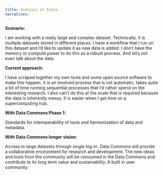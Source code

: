 ```yaml
---
title: Analysis at Scale
narratives:
---
```


**Scenario:**

I am working with a really large and complex dataset. Technically, it
is multiple datasets stored in different places. I have a workflow
that I run on this dataset and I’d like to update it as new data is
added. I don’t have the memory or compute power to do this as a robust
process. And let’s not even talk about the data.

**Current approach:**

I have scraped together my own tools and some open source software to
make this happen. It is an involved process that is not automatic,
takes quite a bit of time running sequential processes that I’d rather
spend on the interesting research. I also can’t do this at the scale
that is required because the data is inherently messy. It is easier
when I get time on a supercomputing hub.

**With Data Commons Phase 1:**

Standards for interoperability of tools and harmonization of data and
metadata.

**With Data Commons longer vision:**

Access to large datasets through single log-in. Data Commons will
provide a collaborative environment for research and development. The
new ideas and tools from the community will be consumed in the Data
Commons and contribute to its long term value and sustainability. A
built in user community.
